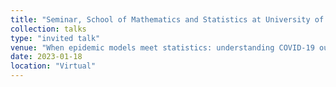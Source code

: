 ```yaml
---
title: "Seminar, School of Mathematics and Statistics at University of St Andrews"
collection: talks
type: "invited talk"
venue: "When epidemic models meet statistics: understanding COVID-19 outbreak"
date: 2023-01-18
location: "Virtual"
---
```

